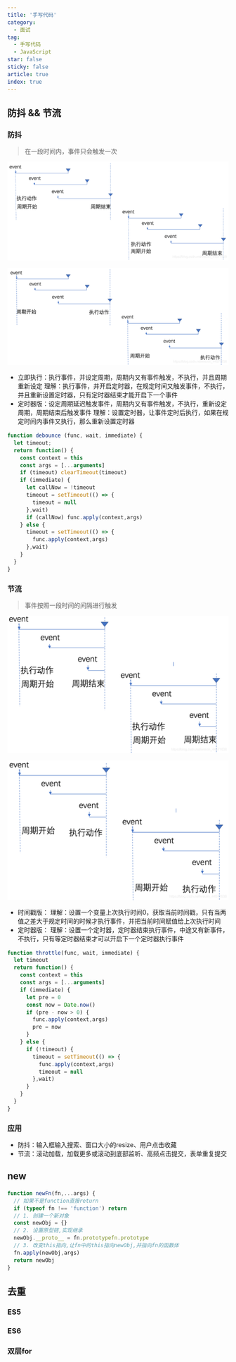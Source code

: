 ```yaml
---
title: '手写代码'
category:
  - 面试
tag:
  - 手写代码
  - JavaScript
star: false
sticky: false  
article: true
index: true
---
```


## 防抖 && 节流

### 防抖

> 在一段时间内，事件只会触发一次

![](/images/javascript/防抖_立即执行.jpg)

![](/images/javascript/防抖_定时器版.jpg)

- 立即执行：执行事件，并设定周期，周期内又有事件触发，不执行，并且周期重新设定
理解：执行事件，并开启定时器，在规定时间又触发事件，不执行，并且重新设置定时器，只有定时器结束才能开启下一个事件
- 定时器版：设定周期延迟触发事件，周期内又有事件触发，不执行，重新设定周期，周期结束后触发事件
理解：设置定时器，让事件定时后执行，如果在规定时间内事件又执行，那么重新设置定时器

``` js
function debounce (func, wait, immediate) {
  let timeout;
  return function() {
    const context = this
    const args = [...arguments]
    if (timeout) clearTimeout(timeout)
    if (immediate) {
      let callNow = !timeout
      timeout = setTimeout(() => {
        timeout = null
      },wait)
      if (callNow) func.apply(context,args)
    } else {
      timeout = setTimeout(() => {
        func.apply(context,args)
      },wait)
    }
  }
}
```

### 节流

> 事件按照一段时间的间隔进行触发

![](/images/javascript/节流_时间戳版.jpg)

![](/images/javascript/节流_定时器版.jpg)

- 时间戳版：
理解：设置一个变量上次执行时间0，获取当前时间戳，只有当两值之差大于规定时间的时候才执行事件，并把当前时间赋值给上次执行时间
- 定时器版：
理解：设置一个定时器，定时器结束执行事件，中途又有新事件，不执行，只有等定时器结束才可以开启下一个定时器执行事件

``` js
function throttle(func, wait, immediate) {
  let timeout
  return function() {
    const context = this
    const args = [...arguments]
    if (immediate) {
      let pre = 0
      const now = Date.now()
      if (pre - now > 0) {
        func.apply(context,args)
        pre = now
      }
    } else {
      if (!timeout) {
        timeout = setTimeout(() => {
          func.apply(context,args)
          timeout = null
        },wait)
      }
    }
  }
}
```

### 应用

- 防抖：输入框输入搜索、窗口大小的resize、用户点击收藏
- 节流：滚动加载，加载更多或滚动到底部监听、高频点击提交，表单重复提交

## new

``` js
function newFn(fn,...args) {
  // 如果不是function直接return
  if (typeof fn !== 'function') return
  // 1. 创建一个新对象
  const newObj = {}
  // 2. 设置原型链,实现继承
  newObj.__proto__ = fn.prototypefn.prototype
  // 3. 改变this指向,让fn中的this指向newObj,并指向fn的函数体
  fn.apply(newObj,args)
  return newObj
}
```

## 去重

### ES5

### ES6

### 双层for
